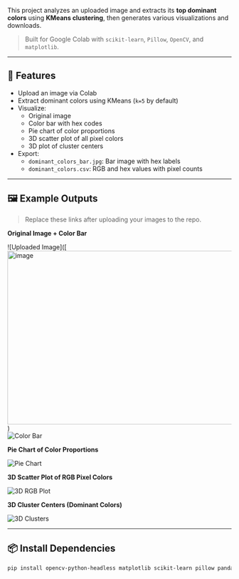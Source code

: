 This project analyzes an uploaded image and extracts its **top dominant colors** using **KMeans clustering**, then generates various visualizations and downloads.

> Built for Google Colab with `scikit-learn`, `Pillow`, `OpenCV`, and `matplotlib`.

---

## 📌 Features

- Upload an image via Colab
- Extract dominant colors using KMeans (`k=5` by default)
- Visualize:
  - Original image
  - Color bar with hex codes
  - Pie chart of color proportions
  - 3D scatter plot of all pixel colors
  - 3D plot of cluster centers
- Export:
  - `dominant_colors_bar.jpg`: Bar image with hex labels
  - `dominant_colors.csv`: RGB and hex values with pixel counts

---

## 🖼️ Example Outputs

> Replace these links after uploading your images to the repo.

**Original Image + Color Bar**

![Uploaded Image]([<img width="919" height="390" alt="image" src="https://github.com/user-attachments/assets/0cef4890-da7d-4067-be6c-66a02af2f3ed" />
)  
![Color Bar](<img width="919" height="390" alt="image" src="https://github.com/user-attachments/assets/22324e90-9f49-4971-9883-562c8096b353" />
)

**Pie Chart of Color Proportions**

![Pie Chart](<img width="471" height="427" alt="image" src="https://github.com/user-attachments/assets/a3a39c5f-6200-49af-84e9-6f34e9006441" />
)

**3D Scatter Plot of RGB Pixel Colors**

![3D RGB Plot](<img width="646" height="658" alt="image" src="https://github.com/user-attachments/assets/b191c23b-cedb-4501-b7a5-8858c30605d5" />
)

**3D Cluster Centers (Dominant Colors)**

![3D Clusters](<img width="647" height="658" alt="image" src="https://github.com/user-attachments/assets/d2a3a833-8897-4d15-b92a-4686d8452b83" />
)

---

## 📦 Install Dependencies

```bash
pip install opencv-python-headless matplotlib scikit-learn pillow pandas
